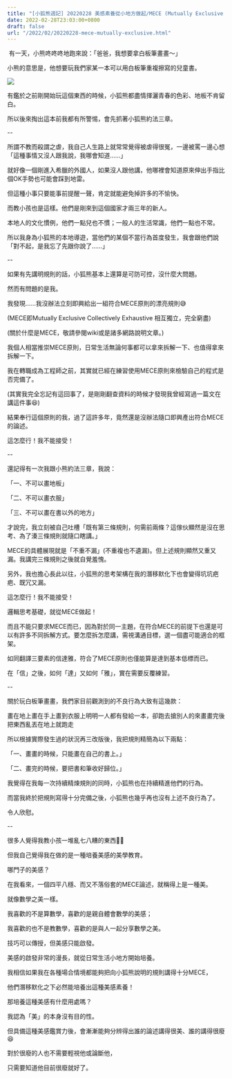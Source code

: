 ```yaml
---
title: "[小狐熊週記] 20220228 美感素養從小地方做起/MECE (Mutually Exclusive Collectively Exhaustive)"
date: 2022-02-28T23:03:00+0800
draft: false
url: "/2022/02/20220228-mece-mutually-exclusive.html"
---
```


 有一天，小熊咚咚咚地跑來說：「爸爸，我想要拿白板筆畫畫～」

小熊的意思是，他想要玩我們家某一本可以用白板筆重複擦寫的兒童書。



![](https://blogger.googleusercontent.com/img/a/AVvXsEhhVuQJ4ZHgNYYGgYKqfDsZ8oCU93b44MnRQ3I02yYNxXSCNrSljoPzIwl_vAEy03BrRsounJY80FGVWV0-Rv9aec6hXpG3pwNI5ku2MpLZd7VXQNL9cLSNtoRwgIGGJ7ieX63CPj-3eVlNHJyk4qQYWM3hIXn9ekpN0OqJuJs6iJtdNq19N4NZRjFK)



有鑑於之前剛開始玩這個東西的時候，小狐熊都盡情揮灑青春的色彩、地板不肯留白。

所以後來掏出這本前我都有所警惕，會先抓著小狐熊約法三章。




--




所謂不教而殺謂之虐，我自己人生路上就常常覺得被虐得很冤，一邊被罵一邊心想「這種事情又沒人跟我說，我哪會知道……」

就好像一個剛進入希臘的外國人，如果沒人跟他講，他哪裡會知道原來伸出手指比個OK手勢也可能會踩到地雷。

但這種小事只要能事前提醒一聲，肯定就能避免掉許多的不愉快。




而教小孩也是這樣。他們是剛來到這個國家才兩三年的新人。

本地人的文化慣例，他們一點兒也不慣；一般人的生活常識，他們一點也不常。

所以我身為小狐熊的本地導遊，當他們的某個不當行為首度發生，我會跟他們說「對不起，是我忘了先跟你說了……」




--




如果有先講明規則的話，小狐熊基本上還算是可防可控，沒什麼大問題。

然而有問題的是我。

我發現……我沒辦法立刻即興給出一組符合MECE原則的漂亮規則😅




(MECE即Mutually Exclusive Collectively Exhaustive 相互獨立，完全窮盡)

(關於什麼是MECE，敬請參閱wiki或是諸多網路說明文章。)




我個人相當推崇MECE原則，日常生活無論何事都可以拿來拆解一下、也值得拿來拆解一下。

我在轉職成為工程師之前，其實就已經在練習使用MECE原則來檢驗自己的程式是否完備了。

(其實我完全忘記有這回事了，是剛剛翻查資料的時候才發現我曾經寫過一篇文在講這件事😆)




結果奉行這個原則的我，過了這許多年，竟然還是沒辦法隨口即興產出符合MECE的論述。

這怎麼行！我不能接受！




--




還記得有一次我跟小熊約法三章，我說：

「一、不可以畫地板」

「二、不可以畫衣服」

「三、不可以畫在書以外的地方」




才說完，我立刻被自己吐槽「既有第三條規則，何需前兩條？這傢伙顯然是沒在思考、為了湊三條規則就隨口瞎講。」

MECE的具體展現就是「不重不漏」(不重複也不遺漏)。但上述規則顯然又重又漏。我講完三條規則之後就自覺羞愧。




另外，我也擔心長此以往，小狐熊的思考架構在我的潛移默化下也會變得坑坑疤疤、既冗又漏。

這怎麼行！我不能接受！




邏輯思考基礎，就從MECE做起！

而且不能只要求MECE而已，因為對於同一主題，在符合MECE的前提下也還是可以有許多不同拆解方式。要怎麼拆怎麼講，需視溝通目標，選一個盡可能適合的框架。

如同翻譯三要素的信達雅，符合了MECE原則也僅能算是達到基本低標而已。

在「信」之後，如何「達」又如何「雅」，實在需要反覆練習。




--




關於玩白板筆畫畫，我們家目前觀測到的不良行為大致有這幾款：



畫在地上畫在手上畫到衣服上明明一人都有發給一本，卻跑去搶別人的來畫畫完後把東西亂丟在地上就跑走

所以根據實際發生過的狀況再三改版後，我把規則精簡為以下兩點：

「一、畫畫的時候，只能畫在自己的書上。」

「二、畫完的時候，要把書和筆收好歸位。」




我覺得在我每一次持續精煉規則的同時，小狐熊也在持續精進他們的行為。

而當我終於把規則寫得十分完備之後，小狐熊也幾乎再也沒有上述不良行為了。

令人欣慰。




--




很多人覺得我教小孩一堆亂七八糟的東西🤣🤣

但我自己覺得我在做的是一種培養美感的美學教育。




哪門子的美感？

在我看來，一個四平八穩、而又不落俗套的MECE論述，就稱得上是一種美。




就像數學之美一樣。

我喜歡的不是算數學，喜歡的是親自體會數學的美感；

我喜歡的也不是教數學，喜歡的是與人一起分享數學之美。




技巧可以傳授，但美感只能啟發。

美感的啟發非常的漫長，就從日常生活小地方開始培養。




我相信如果我在各種場合情境都能夠把向小狐熊說明的規則講得十分MECE，

他們潛移默化之下必然能培養出這種美感素養！




那培養這種美感有什麼用處嗎？

我認為「美」的本身沒有目的性。

但具備這種美感鑑賞力後，會漸漸能夠分辨得出誰的論述講得很美、誰的講得很廢😆

對於很廢的人也不需要輕視他或論斷他，

只需要知道他目前很廢就好了。








